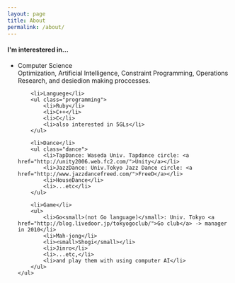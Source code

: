 ```yaml
---
layout: page
title: About
permalink: /about/
---
```


<div>
	<h4>I'm interestered in...</h4>
	<ul class="interest">
		<li>Computer Science</li>
		<div id="CS">Optimization, Artificial Intelligence, Constraint Programming, Operations Research, and desiedion making proccesses.</div>

		<li>Languege</li>
		<ul class="programming">
			<li>Ruby</li>
			<li>C++</li>
			<li>C</li>
			<li>also interested in 5GLs</li>
		</ul>

		<li>Dance</li>
		<ul class="dance">
			<li>TapDance: Waseda Univ. Tapdance circle: <a href="http://unity2006.web.fc2.com/">Unity</a></li>
			<li>JazzDance: Univ.Tokyo Jazz Dance circle: <a href="http://www.jazzdancefreed.com/">FreeD</a></li>
			<li>HouseDance</li>
			<li>...etc</li>
		</ul>

		<li>Game</li>
		<ul>
			<li>Go<small>(not Go language)</small>: Univ. Tokyo <a href="http://blog.livedoor.jp/tokyogoclub/">Go club</a> -> manager in 2010</li>
			<li>Mah-jong</li>
            <li><small>Shogi</small></li>
			<li>Jinro</li>
			<li>...etc,</li>
			<li>and play them with using computer AI</li>
		</ul>
	</ul>
</div>
